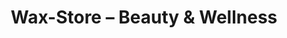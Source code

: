 ---
title: "Wax-Store – Beauty & Wellness"
url: /recklinghausen/wax-store-beauty-und-wellness/
shop: Kosmetik
---
